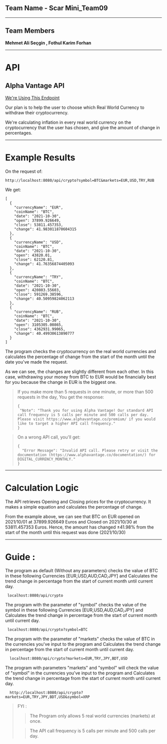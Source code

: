 ## Team Name - Scar Mini_Team09

---

## Team Members

**Mehmet Ali Seçgin , Fothul Karim Forhan**

---

# API

## Alpha Vantage API

[We're Using This Endpoint](https://www.alphavantage.co/documentation/#currency-monthly)

Our plan is to help the user to choose which Real World Currency to withdraw their cryptocurrency.

We're calculating inflation in every real world currency on the cryptocurrency that the user has chosen, and give the
amount of change in percentages.

---

# Example Results

On the request of:

```
http://localhost:8080/api/crypto?symbol=BTC&markets=EUR,USD,TRY,RUB
```

We get:

```
[
  {
    "currencyName": "EUR",
    "coinName": "BTC",
    "date": "2021-10-30",
    "open": 37899.926649,
    "close": 53811.457353,
    "change": 41.983011870604315
  },
  {
    "currencyName": "USD",
    "coinName": "BTC",
    "date": "2021-10-30",
    "open": 43820.01,
    "close": 62120.81,
    "change": 41.76356874405093
  },
  {
    "currencyName": "TRY",
    "coinName": "BTC",
    "date": "2021-10-30",
    "open": 420803.55603,
    "close": 591269.38596,
    "change": 40.50959824062113
  },
  {
    "currencyName": "RUB",
    "coinName": "BTC",
    "date": "2021-10-30",
    "open": 3105305.00865,
    "close": 4362931.99065,
    "change": 40.49930613890777
  }
]
```

The program checks the cryptocurrency on the real world currencies and calculates the percentage of change from the
start of the month until the date you've made the request.

As we can see, the changes are slightly different from each other. In this case, withdrawing your money from BTC to EUR
would be financially best for you because the change in EUR is the biggest one.

>If you make more than 5 requests in one minute, or more than 500 requests in the day, You get the response:
>```
>{
>  "Note": "Thank you for using Alpha Vantage! Our standard API call frequency is 5 calls per minute and 500 calls per day. Please visit https://www.alphavantage.co/premium/ if you would like to target a higher API call frequency."
>}
>```

>On a wrong API call, you'll get:
> ```
> {
>   "Error Message": "Invalid API call. Please retry or visit the documentation (https://www.alphavantage.co/documentation/) for DIGITAL_CURRENCY_MONTHLY."
> }
> ```

---

# Calculation Logic

The API retrieves Opening and Closing prices for the cryptocurrency. It makes a simple equation and calculates the
percentage of change.

From the example above, we can see that BTC on EUR opened on 2021/10/01 at 37899.926649 Euros and Closed on 2021/10/30 at 53811.457353 Euros. Hence, the amount has changed ±41.98% from the start of the month until this request was done (2021/10/30)

---

# Guide :

The program as default (Without any parameters) checks the value of BTC in these following
Currencies [EUR,USD,AUD,CAD,JPY] and Calculates the trend change in percentage from the start of current month until
current day.

 ``` 
  localhost:8080/api/crypto 
  ```

The program with the parameter of "symbol" checks the value of the symbol in these following
Currencies [EUR,USD,AUD,CAD,JPY] and Calculates the trend change in percentage from the start of current month until
current day.

 ``` 
  localhost:8080/api/crypto?symbol=BTC
  ```

The program with the parameter of "markets" checks the value of BTC in the currencies you've input to the program and
Calculates the trend change in percentage from the start of current month until current day.

 ```
   localhost:8080/api/crypto?markets=EUR,TRY,JPY,BDT,USD
 ```

The program with parameters "markets" and "symbol" will check the value of "symbol" in the currencies you've input to
the program and Calculates the trend change in percentage from the start of current month until current day.

 ```
   http://localhost:8080/api/crypto?markets=EUR,TRY,JPY,BDT,USD&symbol=XRP
 ```

> FYI :
>
> > The Program only allows 5 real world currencies (markets) at once.
>
> > The API call frequency is 5 calls per minute and 500 calls per day.